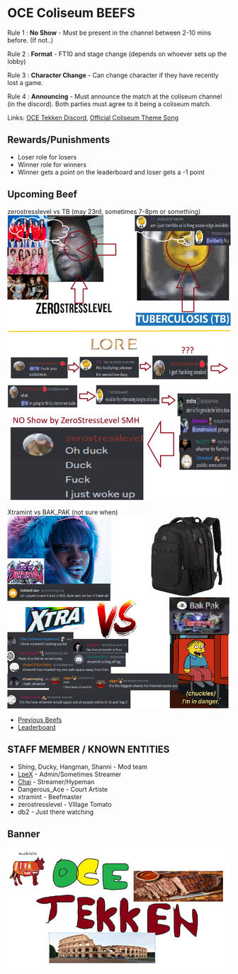 # OCE Coliseum BEEFS

Rule 1 : **No Show** - Must be present in the channel between 2-10 mins before. (If not..)

Rule 2 : **Format** - FT10 and stage change (depends on whoever sets up the lobby)

Rule 3 : **Character Change** - Can change character if they have recently lost a game.

Rule 4 : **Announcing** - Must announce the match at the coliseum channel (in the discord). Both parties must agree to it being a coliseum match.

Links: [OCE Tekken Discord](https://discord.gg/HHs95kTMSn), 
[Official Coliseum Theme Song](https://www.youtube.com/watch?v=pDg6rCHgoHQ)

## Rewards/Punishments

- Loser role for losers
- Winner role for winners
- Winner gets a point on the leaderboard and loser gets a -1 point

## Upcoming Beef

zerostresslevel vs TB (may 23rd, sometimes 7-8pm or something)
![zero_vs_tb](zero_vs_tb_2.png)

Xtramint vs BAK_PAK (not sure when)
![xtra vs bakpak](xtramint_vs_bakpak.png)

- [Previous Beefs](HISTORY.md) 
- [Leaderboard](https://challonge.com/OCEDiscordBEEF)


## STAFF MEMBER / KNOWN ENTITIES ##

- Shing, Ducky, Hangman, Shanni - Mod team
- [LpeX](https://www.twitch.tv/mrlpex) - Admin/Sometimes Streamer
- [Chai](https://www.twitch.tv/chai) - Streamer/Hypeman
- Dangerous_Ace - Court Artiste
- xtramint - Beefmaster
- zerostresslevel - Village Tomato
- db2 - Just there watching

## Banner ##
![the banner](scrote.png)
